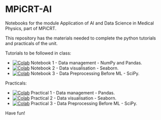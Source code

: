# MPiCRT-AI
Notebooks for the module Application of AI and Data Science in Medical Physics, part of MPiCRT.

This repository has the materials needed to complete the python tutorials and practicals of the unit. 

Tutorials to be followed in class:

- [![Colab](https://colab.research.google.com/assets/colab-badge.svg)](https://colab.research.google.com/github/rrr-uom-projects/MPiCRT-AI/blob/main/01-Data%20Managing.ipynb) Notebook 1 - Data management - NumPy and Pandas.
- [![Colab](https://colab.research.google.com/assets/colab-badge.svg)](https://colab.research.google.com/github/rrr-uom-projects/MPiCRT-AI/blob/main/02-Data%20Visualisation.ipynb) Notebook 2 - Data visualisation - Seaborn.
- [![Colab](https://colab.research.google.com/assets/colab-badge.svg)](https://colab.research.google.com/github/rrr-uom-projects/MPiCRT-AI/blob/main/03-Data%20Preprocessing%20Before%20ML.ipynb) Notebook 3 - Data Preprocessing Before ML - SciPy.


Practicals:
- [![Colab](https://colab.research.google.com/assets/colab-badge.svg)](https://colab.research.google.com/github/rrr-uom-projects/MPiCRT-AI/blob/main/02-Data%20Visualisation.ipynb) Practical 1 - Data management - Pandas.
- [![Colab](https://colab.research.google.com/assets/colab-badge.svg)](https://colab.research.google.com/github/rrr-uom-projects/MPiCRT-AI/blob/main/02p-Data%20Visualisation%20Practical.ipynb) Practical 2 - Data visualisation - Seaborn.
- [![Colab](https://colab.research.google.com/assets/colab-badge.svg)](https://colab.research.google.com/github/rrr-uom-projects/MPiCRT-AI/blob/main/03p-Data%20Preprocessing%20Practical.ipynb) Practical 3 - Data Preprocessing Before ML - SciPy.

Have fun!